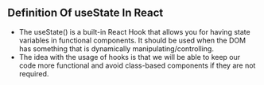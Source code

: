 ## Definition Of useState In React

- The useState() is a built-in React Hook that allows you for having state variables in functional components. It should be used when the DOM has something that is dynamically manipulating/controlling.
- The idea with the usage of hooks is that we will be able to keep our code more functional and avoid class-based components if they are not required.
